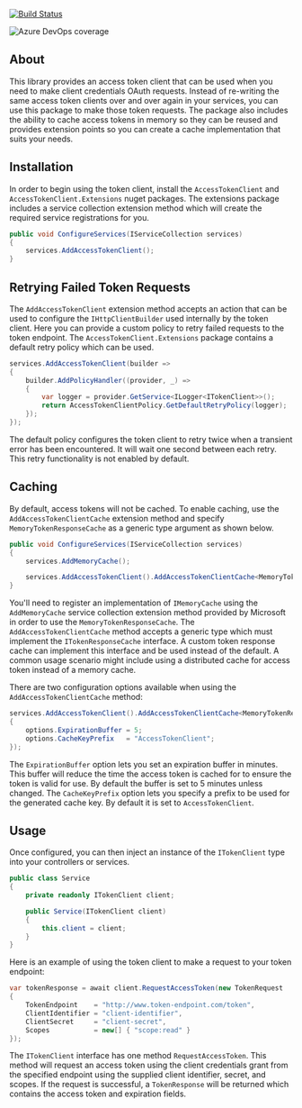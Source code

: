 [![Build Status](https://dev.azure.com/bill-applegate/AccessTokenClient/_apis/build/status/wapplegate.AccessTokenClient?branchName=development)](https://dev.azure.com/bill-applegate/AccessTokenClient/_build/latest?definitionId=4&branchName=development)

![Azure DevOps coverage](https://img.shields.io/azure-devops/coverage/bill-applegate/AccessTokenClient/4)

## About

This library provides an access token client that can be used when you need to make client credentials OAuth requests. Instead of re-writing the same access token clients over and over again in your services, you can use this package to make those token requests. The package also includes the ability to cache access tokens in memory so they can be reused and provides extension points so you can create a cache implementation that suits your needs.

## Installation

In order to begin using the token client, install the `AccessTokenClient` and `AccessTokenClient.Extensions` nuget packages. The extensions package includes a service collection extension method which will create the required service registrations for you.

```csharp
public void ConfigureServices(IServiceCollection services)
{
    services.AddAccessTokenClient();
}
```

## Retrying Failed Token Requests

The `AddAccessTokenClient` extension method accepts an action that can be used to configure the `IHttpClientBuilder` used internally by the token client. Here you can provide a custom policy to retry failed requests to the token endpoint. The `AccessTokenClient.Extensions` package contains a default retry policy which can be used.

```csharp
services.AddAccessTokenClient(builder =>
{
    builder.AddPolicyHandler((provider, _) =>
    {
        var logger = provider.GetService<ILogger<ITokenClient>>();
        return AccessTokenClientPolicy.GetDefaultRetryPolicy(logger);
    });
});
```

The default policy configures the token client to retry twice when a transient error has been encountered. It will wait one second between each retry. This retry functionality is not enabled by default.

## Caching

By default, access tokens will not be cached. To enable caching, use the `AddAccessTokenClientCache` extension method and specify `MemoryTokenResponseCache` as a generic type argument as shown below.

```csharp
public void ConfigureServices(IServiceCollection services)
{
    services.AddMemoryCache();

    services.AddAccessTokenClient().AddAccessTokenClientCache<MemoryTokenResponseCache>();
}
```

You'll need to register an implementation of `IMemoryCache` using the `AddMemoryCache` service collection extension method provided by Microsoft in order to use the `MemoryTokenResponseCache`. The `AddAccessTokenClientCache` method accepts a generic type which must implement the `ITokenResponseCache` interface. A custom token response cache can implement this interface and be used instead of the default. A common usage scenario might include using a distributed cache for access token instead of a memory cache.

There are two configuration options available when using the `AddAccessTokenClientCache` method:

```csharp
services.AddAccessTokenClient().AddAccessTokenClientCache<MemoryTokenResponseCache>(options =>
{
    options.ExpirationBuffer = 5;
    options.CacheKeyPrefix   = "AccessTokenClient";
});
```

The `ExpirationBuffer` option lets you set an expiration buffer in minutes. This buffer will reduce the time the access token is cached for to ensure the token is valid for use. By default the buffer is set to 5 minutes unless changed. The `CacheKeyPrefix` option lets you specify a prefix to be used for the generated cache key. By default it is set to `AccessTokenClient`.

## Usage

Once configured, you can then inject an instance of the `ITokenClient` type into your controllers or services.

```csharp
public class Service
{
    private readonly ITokenClient client;

    public Service(ITokenClient client)
    {
        this.client = client;
    }
}
```

Here is an example of using the token client to make a request to your token endpoint:

```csharp
var tokenResponse = await client.RequestAccessToken(new TokenRequest
{
    TokenEndpoint    = "http://www.token-endpoint.com/token",
    ClientIdentifier = "client-identifier",
    ClientSecret     = "client-secret",
    Scopes           = new[] { "scope:read" }
});
```

The `ITokenClient` interface has one method `RequestAccessToken`. This method will request an access token using the client credentials grant from the specified endpoint using the supplied client identifier, secret, and scopes. If the request is successful, a `TokenResponse` will be returned which contains the access token and expiration fields.
